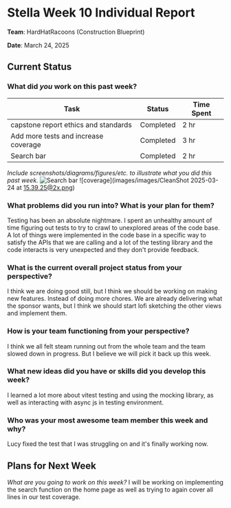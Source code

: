 # Stella Week 10 Individual Report

**Team**: HardHatRacoons (Construction Blueprint)

**Date**: March 24, 2025

## Current Status

### What did _you_ work on this past week?

| Task                                 | Status    | Time Spent |
| ------------------------------------ | --------- | ---------- |
| capstone report ethics and standards | Completed | 2 hr       |
| Add more tests and increase coverage | Completed | 3 hr       |
| Search bar                           | Completed | 2 hr       |

_Include screenshots/diagrams/figures/etc. to illustrate what you did this past week._
![Search bar](images/stella-download.png)
![coverage](images/images/CleanShot 2025-03-24 at 15.39.25@2x.png)

### What problems did you run into? What is your plan for them?

Testing has been an absolute nightmare. I spent an unhealthy amount of time figuring out tests to try to crawl to
unexplored areas of the code base. A lot of things were implemented in the code base in a specific way to satisfy
the APIs that we are calling and a lot of the testing library and the code interacts is very unexpected and they don't provide feedback.

### What is the current overall project status from your perspective?

I think we are doing good still, but I think we should be working on making new features. Instead of doing more chores. We are already delivering what the sponsor wants, but I think we should start lofi sketching the other views and implement them.

### How is your team functioning from your perspective?

I think we all felt steam running out from the whole team and the team slowed down in progress. But I believe we will pick it back up this week.

### What new ideas did you have or skills did you develop this week?

I learned a lot more about vitest testing and using the mocking library, as well as interacting with async js in testing environment.

### Who was your most awesome team member this week and why?

Lucy fixed the test that I was struggling on and it's finally working now.

## Plans for Next Week

_What are you going to work on this week?_
I will be working on implementing the search function on the home page as well as trying to again cover all lines in our test coverage.
